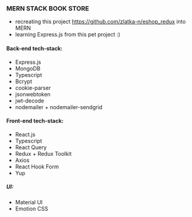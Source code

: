 ### MERN STACK BOOK STORE

- recreating this project https://github.com/zlatka-n/eshop_redux into MERN
- learning Express.js from this pet project :)

#### Back-end tech-stack:

- Express.js
- MongoDB
- Typescript
- Bcrypt
- cookie-parser
- jsonwebtoken
- jwt-decode
- nodemailer + nodemailer-sendgrid

#### Front-end tech-stack:

- React.js
- Typescript
- React Query
- Redux + Redux Toolkit
- Axios
- React Hook Form
- Yup

##### UI:

- Material UI
- Emotion CSS
